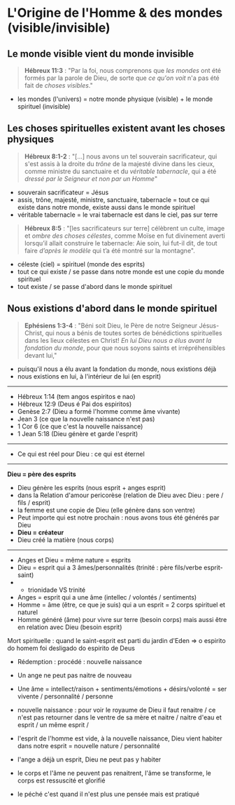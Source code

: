 # L'Origine de l'Homme & des mondes (visible/invisible)

## Le monde visible vient du monde invisible
> **Hébreux 11:3** : "Par la foi, nous comprenons que *les mondes* ont été formés par la parole de Dieu, de sorte que *ce qu'on voit* n'a pas été fait de *choses visibles*."
- les mondes (l'univers) = notre monde physique (visible) + le monde spirituel (invisible)

## Les choses spirituelles existent avant les choses physiques
> **Hébreux 8:1-2** : "[...] nous avons un tel souverain sacrificateur, qui s'est assis à la droite du *trône* de la majesté divine dans les cieux, comme ministre du sanctuaire et du *véritable tabernacle*, qui a été *dressé par le Seigneur et non par un Homme*"
- souverain sacrificateur = Jésus
- assis, trône, majesté, ministre, sanctuaire, tabernacle = tout ce qui existe dans notre monde, existe aussi dans le monde spirituel
- véritable tabernacle = le vrai tabernacle est dans le ciel, pas sur terre

> **Hébreux 8:5** : "[les sacrificateurs sur terre] célèbrent un culte, image et *ombre des choses célestes*, comme Moïse en fut divinement averti lorsqu’il allait construire le tabernacle: Aie soin, lui fut-il dit, de tout faire *d’après le modèle* qui t’a été montré sur la montagne".
- céleste (ciel) = spirituel (monde des esprits)
- tout ce qui existe / se passe dans notre monde est une copie du monde spirituel
- tout existe / se passe d'abord dans le monde spirituel

## Nous existions d'abord dans le monde spirituel
> **Ephésiens 1:3-4** : "Béni soit Dieu, le Père de notre Seigneur Jésus-Christ, qui nous a bénis de toutes sortes de bénédictions spirituelles dans les lieux célestes en Christ! *En lui Dieu nous a élus avant la fondation du monde*, pour que nous soyons saints et irrépréhensibles devant lui,"
- puisqu'il nous a élu avant la fondation du monde, nous existions déjà
- nous existions en lui, à l'intérieur de lui (en esprit)


___
  - Hébreux 1:14 (tem angos espiritos e nao)
  - Hébreux 12:9 (Deus é Pai dos espiritos)
  - Genèse 2:7 (Dieu a formé l'homme comme âme vivante)
  - Jean 3 (ce que la nouvelle naissance n'est pas)
  - 1 Cor 6 (ce que c'est la nouvelle naissance)
  - 1 Jean 5:18 (Dieu génère et garde l'esprit)
------
- Ce qui est réel pour Dieu : ce qui est éternel
------
**Dieu = père des esprits**
- Dieu génère les esprits (nous esprit + anges esprit)
- dans la Relation d'amour pericorèse (relation de Dieu avec Dieu : pere / fils / esprit)
- la femme est une copie de Dieu (elle génère dans son ventre)
- Peut importe qui est notre prochain : nous avons tous été générés par Dieu
- **Dieu = créateur**
- Dieu créé la matière (nous corps)
------
- Anges et Dieu = même nature = esprits
- Dieu = esprit qui a 3 âmes/personnalités (trinité : père fils/verbe esprit-saint)
-   - trionidade VS trinité
- Anges = esprit qui a une âme (intellec / volontés / sentiments)
- Homme = âme (être, ce que je suis) qui a un esprit = 2 corps spirituel et naturel
- Homme généré (âme) pour vivre sur terre (besoin corps) mais aussi être en relation avec Dieu (besoin esprit)

Mort spirituelle : quand le saint-esprit est parti du jardin d'Eden => o espirito do homem foi desligado do espirito de Deus

- Rédemption : procédé : nouvelle naissance
- Un ange ne peut pas naitre de nouveau

- Une âme = intellect/raison + sentiments/émotions + désirs/volonté = ser vivente / personnalité / personne
- nouvelle naissance : pour voir le royaume de Dieu il faut renaitre / ce n'est pas retourner dans le ventre de sa mère et naitre / naitre d'eau et esprit / un même esprit /
- l'esprit de l'homme est vide, à la nouvelle naissance, Dieu vient habiter dans notre esprit = nouvelle nature / personnalité
- l'ange a déjà un esprit, Dieu ne peut pas y habiter
- le corps et l'âme ne peuvent pas renaitrent, l'âme se transforme, le corps est ressuscité et glorifié
- le péché c'est quand il n'est plus une pensée mais est pratiqué
